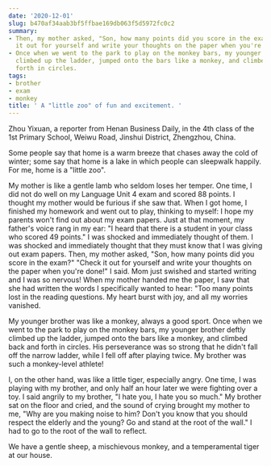 ```yaml
---
date: '2020-12-01'
slug: b470af34aab3bf5ffbae169db063f5d5972fc0c2
summary:
- Then, my mother asked, "Son, how many points did you score in the exam?" "Check
  it out for yourself and write your thoughts on the paper when you're done!" I said.
- Once when we went to the park to play on the monkey bars, my younger brother deftly
  climbed up the ladder, jumped onto the bars like a monkey, and climbed back and
  forth in circles.
tags:
- brother
- exam
- monkey
title: ' A "little zoo" of fun and excitement. '
---
```


 Zhou Yixuan, a reporter from Henan Business Daily, in the 4th class of the 1st Primary School, Weiwu Road, Jinshui District, Zhengzhou, China.

Some people say that home is a warm breeze that chases away the cold of winter; some say that home is a lake in which people can sleepwalk happily. For me, home is a "little zoo".

My mother is like a gentle lamb who seldom loses her temper. One time, I did not do well on my Language Unit 4 exam and scored 88 points. I thought my mother would be furious if she saw that. When I got home, I finished my homework and went out to play, thinking to myself: I hope my parents won't find out about my exam papers. Just at that moment, my father's voice rang in my ear: "I heard that there is a student in your class who scored 49 points." I was shocked and immediately thought of them. I was shocked and immediately thought that they must know that I was giving out exam papers. Then, my mother asked, "Son, how many points did you score in the exam?" "Check it out for yourself and write your thoughts on the paper when you're done!" I said. Mom just swished and started writing and I was so nervous! When my mother handed me the paper, I saw that she had written the words I specifically wanted to hear: "Too many points lost in the reading questions. My heart burst with joy, and all my worries vanished.

My younger brother was like a monkey, always a good sport. Once when we went to the park to play on the monkey bars, my younger brother deftly climbed up the ladder, jumped onto the bars like a monkey, and climbed back and forth in circles. His perseverance was so strong that he didn't fall off the narrow ladder, while I fell off after playing twice. My brother was such a monkey-level athlete!

I, on the other hand, was like a little tiger, especially angry. One time, I was playing with my brother, and only half an hour later we were fighting over a toy. I said angrily to my brother, "I hate you, I hate you so much." My brother sat on the floor and cried, and the sound of crying brought my mother to me, "Why are you making noise to him? Don't you know that you should respect the elderly and the young? Go and stand at the root of the wall." I had to go to the root of the wall to reflect.

We have a gentle sheep, a mischievous monkey, and a temperamental tiger at our house.

 
        
